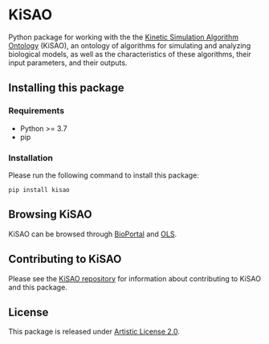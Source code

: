 # KiSAO

Python package for working with the the [Kinetic Simulation Algorithm Ontology](http://co.mbine.org/standards/kisao) (KiSAO), an ontology of algorithms for simulating and analyzing biological models, as well as the characteristics of these algorithms, their input parameters, and their outputs.

## Installing this package

### Requirements

* Python >= 3.7
* pip

### Installation
Please run the following command to install this package:
```
pip install kisao
```

## Browsing KiSAO

KiSAO can be browsed through [BioPortal](https://bioportal.bioontology.org/ontologies/KISAO) and [OLS](https://www.ebi.ac.uk/ols/ontologies/kisao).

## Contributing to KiSAO

Please see the [KiSAO repository](https://github.com/SED-ML/KiSAO/) for information about contributing to KiSAO and this package.

## License

This package is released under [Artistic License 2.0](https://github.com/SED-ML/KiSAO/blob/dev/LICENSE).
